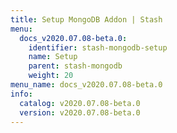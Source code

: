 ```yaml
---
title: Setup MongoDB Addon | Stash
menu:
  docs_v2020.07.08-beta.0:
    identifier: stash-mongodb-setup
    name: Setup
    parent: stash-mongodb
    weight: 20
menu_name: docs_v2020.07.08-beta.0
info:
  catalog: v2020.07.08-beta.0
  version: v2020.07.08-beta.0
---
```


